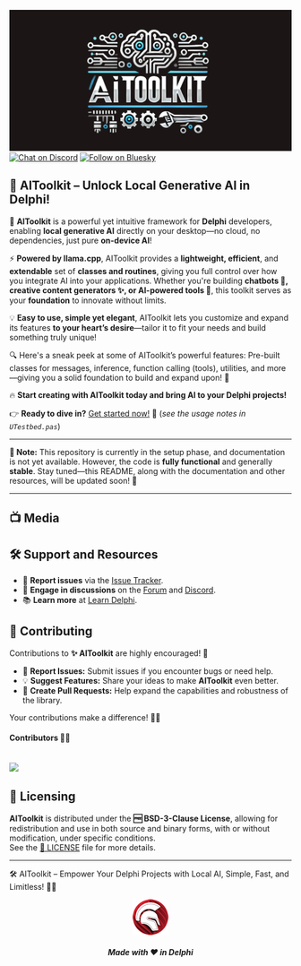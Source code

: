 ![AIToolkit](media/aitoolkit.png)  
[![Chat on Discord](https://img.shields.io/discord/754884471324672040?style=for-the-badge)](https://discord.gg/tPWjMwK)
[![Follow on Bluesky](https://img.shields.io/badge/Bluesky-tinyBigGAMES-blue?style=for-the-badge&logo=bluesky)](https://bsky.app/profile/tinybiggames.com)  

## 🚀 AIToolkit – Unlock Local Generative AI in Delphi!

🔹 **AIToolkit** is a powerful yet intuitive framework for **Delphi** developers, enabling **local generative AI** directly on your desktop—no cloud, no dependencies, just pure **on-device AI**!  

⚡ **Powered by llama.cpp**, AIToolkit provides a **lightweight, efficient**, and **extendable** set of **classes and routines**, giving you full control over how you integrate AI into your applications. Whether you're building **chatbots 🤖, creative content generators ✨, or AI-powered tools 🔧**, this toolkit serves as your **foundation** to innovate without limits.  

💡 **Easy to use, simple yet elegant**, AIToolkit lets you customize and expand its features **to your heart’s desire**—tailor it to fit your needs and build something truly unique!  

🔍 Here's a sneak peek at some of AIToolkit’s powerful features: Pre-built classes for messages, inference, function calling (tools), utilities, and more—giving you a solid foundation to build and expand upon! 🚀

🔥 **Start creating with AIToolkit today and bring AI to your Delphi projects!**  

👉 **Ready to dive in?** [Get started now!](https://github.com/tinyBigGAMES/AIToolkit/archive/refs/heads/main.zip) 🚀 (*see the usage notes in `UTestbed.pas`*)

---

**🚧 Note:** This repository is currently in the setup phase, and documentation is not yet available. However, the code is **fully functional** and generally **stable**. Stay tuned—this README, along with the documentation and other resources, will be updated soon! 🚀

---

## 📺 Media


## 🛠️ Support and Resources

- 🐞 **Report issues** via the [Issue Tracker](https://github.com/tinyBigGAMES/AIToolkit/issues).
- 💬 **Engage in discussions** on the [Forum](https://github.com/tinyBigGAMES/AIToolkit/discussions) and [Discord](https://discord.gg/tPWjMwK).
- 📚 **Learn more** at [Learn Delphi](https://learndelphi.org).

## 🤝 Contributing  

Contributions to **✨ AIToolkit** are highly encouraged! 🌟  
- 🐛 **Report Issues:** Submit issues if you encounter bugs or need help.  
- 💡 **Suggest Features:** Share your ideas to make **AIToolkit** even better.  
- 🔧 **Create Pull Requests:** Help expand the capabilities and robustness of the library.  

Your contributions make a difference! 🙌✨

#### Contributors 👥🤝
<br/>

<a href="https://github.com/tinyBigGAMES/AIToolkit/graphs/contributors">
  <img src="https://contrib.rocks/image?repo=tinyBigGAMES/AIToolkit&max=250&columns=10&anon=1" />
</a>

## 📜 Licensing

**AIToolkit** is distributed under the **🆓 BSD-3-Clause License**, allowing for redistribution and use in both source and binary forms, with or without modification, under specific conditions.  
See the [📜 LICENSE](https://github.com/tinyBigGAMES/AIToolkit?tab=BSD-3-Clause-1-ov-file#BSD-3-Clause-1-ov-file) file for more details.

---

🛠️ AIToolkit – Empower Your Delphi Projects with Local AI, Simple, Fast, and Limitless! 🚀🤖

<p align="center">
<img src="media/delphi.png" alt="Delphi">
</p>
<h5 align="center">
  
Made with ❤️ in Delphi  
